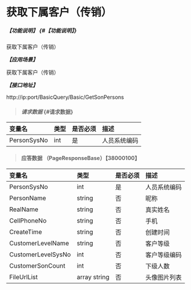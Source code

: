 # 获取下属客户（传销）



##### _【功能说明】_ {#【功能说明】}

获取下属客户（传销）

_**【应用场景】**_

获取下属客户（传销）



_**【接口地址】**_

http://ip:port/BasicQuery/Basic/GetSonPersons

> #### _请求数据_ {#请求数据}

| 变量名 | 类型 | 是否必须 | 描述 |
| :--- | :--- | :--- | :--- |
| PersonSysNo | int | 是 | 人员系统编码 |

> #### 应答数据 （PageResponseBase）【38000100】

| 变量名 | 类型 | 是否必须 | 描述 |
| :--- | :--- | :--- | :--- |
| PersonSysNo | int | 是 | 人员系统编码 |
| PersonName | string | 否 | 昵称 |
| RealName | string | 否 | 真实姓名 |
| CellPhoneNo | string | 否 | 手机 |
| CreateTime| string | 否 | 创建时间 |
| CustomerLevelName| string | 否 | 客户等级 |
| CustomerLevelSysNo| int| 否 | 客户等级编码 |
| CustomerSonCount| int| 否 | 下级人数 |
| FileUrlList | array string | 否 | 头像图片列表 |




